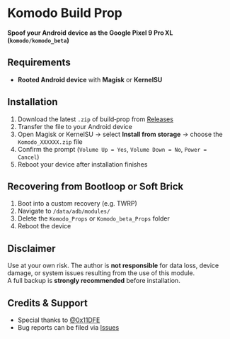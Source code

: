 # Komodo Build Prop

**Spoof your Android device as the Google Pixel 9 Pro XL (`komodo/komodo_beta`)**

## Requirements
- **Rooted Android device** with **Magisk** or **KernelSU**

## Installation
1. Download the latest `.zip` of build‑prop from [Releases](https://github.com/Elcapitanoe/Komodo-Build-Prop/releases) 
2. Transfer the file to your Android device  
3. Open Magisk or KernelSU → select **Install from storage** → choose the `Komodo_XXXXXX.zip` file  
4. Confirm the prompt (`Volume Up = Yes`, `Volume Down = No`, `Power = Cancel`)  
5. Reboot your device after installation finishes

## Recovering from Bootloop or Soft Brick
1. Boot into a custom recovery (e.g. TWRP)  
2. Navigate to `/data/adb/modules/`  
3. Delete the `Komodo_Props` or `Komodo_beta_Props` folder  
4. Reboot the device

## Disclaimer
Use at your own risk. The author is **not responsible** for data loss, device damage, or system issues resulting from the use of this module.  
A full backup is **strongly recommended** before installation.

## Credits & Support
- Special thanks to [@0x11DFE](https://github.com/0x11DFE)
- Bug reports can be filed via [Issues](https://github.com/Elcapitanoe/Komodo-Build-Prop/issues)
